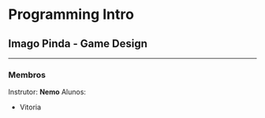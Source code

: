 # Programming Intro
## Imago Pinda - Game Design
---
### Membros
Instrutor: **Nemo**
Alunos:
- Vitoria
